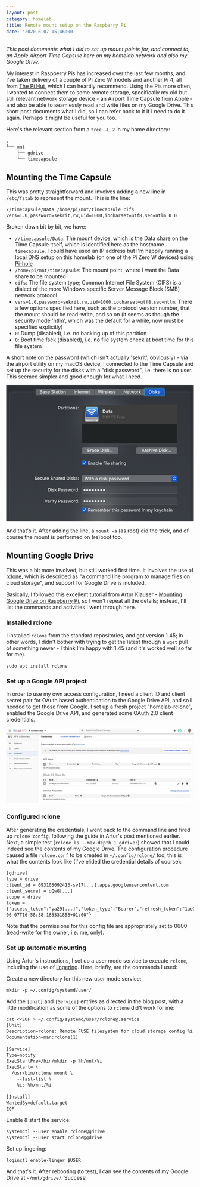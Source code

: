 ```yaml
---
layout: post
category: homelab
title: Remote mount setup on the Raspberry Pi
date: '2020-6-07 15:46:00'
---
```


_This post documents what I did to set up mount points for, and connect to, an Apple Airport Time Capsule here on my homelab network and also my Google Drive._

My interest in Raspberry Pis has increased over the last few months, and I've taken delivery of a couple of Pi Zero W models and another Pi 4, all from [The Pi Hut](https://thepihut.com/), which I can heartily recommend. Using the Pis more often, I wanted to connect them to some remote storage, specifically my old but still relevant network storage device - an Airport Time Capsule from Apple - and also be able to seamlessly read and write files on my Google Drive. This short post documents what I did, so I can refer back to it if I need to do it again. Perhaps it might be useful for you too.

Here's the relevant section from a `tree -L 2` in my home directory:

```
.
└── mnt
    ├── gdrive
    └── timecapsule
```

## Mounting the Time Capsule

This was pretty straightforward and involves adding a new line in `/etc/fstab` to represent the mount. This is the line:

```
//timecapsule/Data /home/pi/mnt/timecapsule cifs vers=1.0,password=sekrit,rw,uid=1000,iocharset=utf8,sec=ntlm 0 0
```

Broken down bit by bit, we have:

- `//timecapsule/Data`: The mount device, which is the Data share on the Time Capsule itself, which is identified here as the hostname `timecapsule`. I could have used an IP address but I'm happily running a local DNS setup on this homelab (on one of the Pi Zero W devices) using [Pi-hole](https://pi-hole.net/)
- `/home/pi/mnt/timecapsule`: The mount point, where I want the Data share to be mounted
- `cifs`: The file system type; Common Internet File System (CIFS) is a dialect of the more Windows specific Server Message Block (SMB) network protocol
- `vers=1.0,password=sekrit,rw,uid=1000,iocharset=utf8,sec=ntlm`: There a few options specified here, such as the protocol version number, that the mount should be read-write, and so on (it seems as though the security mode 'ntlm', which was the default for a while, now must be specified explicitly)
- `0`: Dump (disabled), i.e. no backing up of this partition
- `0`: Boot time fsck (disabled), i.e. no file system check at boot time for this file system

A short note on the password (which isn't actually 'sekrit', obviously) - via the airport utility on my macOS device, I connected to the Time Capsule and set up the security for the disks with a "disk password", i.e. there is no user. This seemed simpler and good enough for what I need.

![Disk configuration on the Time Capsule](/content/images/2020/06/diskconfig.png)

And that's it. After adding the line, a `mount -a` (as root) did the trick, and of course the mount is performed on (re)boot too.


## Mounting Google Drive

This was a bit more involved, but still worked first time. It involves the use of [rclone](https://rclone.org/), which is described as "a command line program to manage files on cloud storage", and support for Google Drive is included.

Basically, I followed this excellent tutorial from Artur Klauser - [Mounting Google Drive on Raspberry Pi](https://medium.com/@artur.klauser/mounting-google-drive-on-raspberry-pi-f5002c7095c2), so I won't repeat all the details; instead, I'll list the commands and activities I went through here.

### Installed rclone

I installed `rclone` from the standard repositories, and got version 1.45; in other words, I didn't bother with trying to get the latest through a `wget` pull of something newer - I think I'm happy with 1.45 (and it's worked well so far for me).

```
sudo apt install rclone
```

### Set up a Google API project

In order to use my own access configuration, I need a client ID and client secret pair for OAuth based authentication to the Google Drive API, and so I needed to get those from Google. I set up a fresh project "homelab-rclone", enabled the Google Drive API, and generated some OAuth 2.0 client credentials.

![The OAuth 2.0 Client ID](/content/images/2020/06/googleapiclient.png)


### Configured rclone

After generating the credentials, I went back to the command line and fired up `rclone config`, following the guide in Artur's post mentioned earlier. Next, a simple test (`rclone ls --max-depth 1 gdrive:`) showed that I could indeed see the contents of my Google Drive. The configuration procedure caused a file `rclone.conf` to be created in `~/.config/rclone/` too, this is what the contents look like (I've elided the credential details of course):

```
[gdrive]
type = drive
client_id = 693105092413-sv17[...].apps.googleusercontent.com
client_secret = dQwG[...]
scope = drive
token = {"access_token":"ya29[...]","token_type":"Bearer","refresh_token":"1ae03[...]","expiry":"2020-06-07T16:58:38.185331858+01:00"}
```

Note that the permissions for this config file are appropriately set to 0600 (read-write for the owner, i.e. me, only).


### Set up automatic mounting

Using Artur's instructions, I set up a user mode service to execute `rclone`, including the use of [lingering](https://wiki.archlinux.org/index.php/Systemd/User#Automatic_start-up_of_systemd_user_instances). Here, briefly, are the commands I used:

Create a new directory for this new user mode service:

```
mkdir -p ~/.config/systemd/user/
```

Add the `[Unit]` and `[Service]` entries as directed in the blog post, with a little modification as some of the options to `rclone` did't work for me:

```
cat <<EOF > ~/.config/systemd/user/rclone@.service
[Unit]
Description=rclone: Remote FUSE filesystem for cloud storage config %i
Documentation=man:rclone(1)

[Service]
Type=notify
ExecStartPre=/bin/mkdir -p %h/mnt/%i
ExecStart= \
  /usr/bin/rclone mount \
    --fast-list \
    %i: %h/mnt/%i

[Install]
WantedBy=default.target
EOF
```

Enable & start the service:

```
systemctl --user enable rclone@gdrive
systemctl --user start rclone@gdrive
```

Set up lingering:

```
loginctl enable-linger $USER
```

And that's it. After rebooting (to test), I can see the contents of my Google Drive at `~/mnt/gdrive/`. Success!

